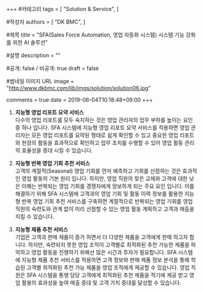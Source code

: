 +++
#카테고리
tags = [
    "Solution & Service",
]

#작성자
authors = [
    "DK BMC",
]

#제목
title = "SFA(Sales Force Automation, 영업 자동화 시스템) 시스템 기능 강화를 위한 AI 솔루션"

#설명
description = ""

#공개: false / 비공개: true
draft = false

#썸네일 이미지 URL
image = "http://www.dkbmc.com/lib/imgs/solution/solution06.jpg"

comments = true
date = 2019-06-04T10:18:48+09:00
+++

<!-- 게시글 내용 -->
 1. **지능형 영업 리포트 요약 서비스**<br/>
다수의 영업 리포트를 모두 숙지하는 것은 영업 관리자의 업무 부하를 높이는 요인 중 하나 입니다. SFA 시스템에 지능형 영업 리포트 요약 서비스를 적용하면 영업 관리자는 모든 영업 리포트를 요약된 형태로 쉽게 확인할 수 있고 중요한 영업 리포트와 현장의 활동을 효과적으로 확인하고 업무 조치를 수행할 수 있어 영업 활동 관리의 효율성을 증대 시킬 수 있습니다.

 1. **지능형 반복 영업 기회 추천 서비스**<br/>
고객의 계절적(Seasonal) 영업 기회를 먼저 예측하고 기회를 선점하는 것은 효과적인 영업 활동의 기본 원리 입니다. 하지만, 영업 직원의 잦은 교체와 고객에 대한 낮은 이해는 반복되는 영업 기회를 경쟁자에게 양보하게 되는 주요 요인 입니다. 이를 해결하기 위해 SFA 시스템에 고객과의 영업 기회 및 활동 이력 정보를 활용한 지능형 반복 영업 기회 추천 서비스를 구축하면 계절적으로 반복되는 영업 기회를 영업 직원의 숙련도와 관계 없이 미리 선점할 수 있는 영업 활동 계획하고 고객과 매출을 지킬 수 있습니다.

 1. **지능형 제품 추천 서비스**<br/>
기업은 고객과 판매 제품이 증가 하면서 더 다양한 제품을 고객에게 판매 하고자 합니다. 하지만, 숙련되지 못한 영업 조직이 고객별로 최적화된 추천 가능한 제품을 파악하고 영업 활동을 진행하기 위해선 많은 시간과 투자가 필요합니다. SFA 시스템에 지능형 제품 추천 서비스를 적용하면 고객 정보와 판매 제품 정보 분석을 통해 학습된 고객별 최적화된 추천 가능 제품을 영업 조직에게 제공할 수 있습니다. 영업 직원은 SFA 시스템을 통행 담당 고객에게 최적화된 추천 제품을 적기에 제공 받고 영업 활용의 효과성을 높여 매출 증대 및 고객 가치 증대를 달성할 수 있습니다.

